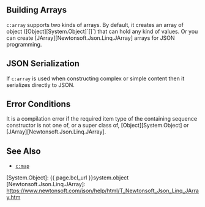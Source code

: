 
## Building Arrays

`c:array` supports two kinds of arrays. By default, it creates an array of object ([Object][System.Object]´[]´) that can hold any kind of values. Or you can create [JArray][Newtonsoft.Json.Linq.JArray] arrays for JSON programming.

## JSON Serialization

If `c:array` is used when constructing complex or simple content then it serializes directly to JSON.

## Error Conditions

It is a compilation error if the required item type of the containing sequence constructor is not one of, or a super class of, [Object][System.Object] or [JArray][Newtonsoft.Json.Linq.JArray].

## See Also

- [`c:map`](map.html)

[System.Object]: {{ page.bcl_url }}system.object
[Newtonsoft.Json.Linq.JArray]: https://www.newtonsoft.com/json/help/html/T_Newtonsoft_Json_Linq_JArray.htm
